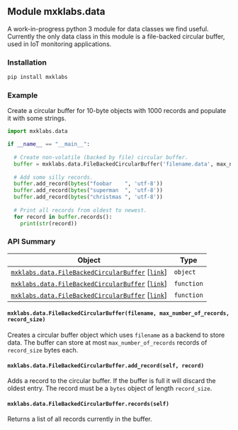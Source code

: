 ## <a name="mxklabs.data">Module mxklabs.data
A work-in-progress python 3 module for data classes we find 
useful. Currently the only data class in this module is a 
file-backed circular buffer, used in IoT monitoring applications.

### Installation
```sh
pip install mxklabs
```

### Example
Create a circular buffer for 10-byte objects with 1000 records
and populate it with some strings. 

```python
import mxklabs.data     

if __name__ == "__main__":
  
  # Create non-volatile (backed by file) circular buffer.
  buffer = mxklabs.data.FileBackedCircularBuffer('filename.data', max_number_of_records=1000, record_size=10)
  
  # Add some silly records.
  buffer.add_record(bytes("foobar    ", 'utf-8'))
  buffer.add_record(bytes("superman  ", 'utf-8'))
  buffer.add_record(bytes("christmas ", 'utf-8'))
  
  # Print all records from oldest to newest.
  for record in buffer.records():
    print(str(record))
```

### API Summary

| Object | Type |
|---|---|
| [`mxklabs.data.FileBackedCircularBuffer`](#mxklabs.data.FileBackedCircularBuffer) [[`link`](#mxklabs.data.FileBackedCircularBuffer)] | `object` |
| [`mxklabs.data.FileBackedCircularBuffer`](#mxklabs.data.FileBackedCircularBuffer.add_record) [[`link`](#mxklabs.data.FileBackedCircularBuffer.add_record)] | `function` |
| [`mxklabs.data.FileBackedCircularBuffer`](#mxklabs.data.FileBackedCircularBuffer.records) [[`link`](#mxklabs.data.FileBackedCircularBuffer.records)] | `function` |
 
#### <a name="mxklabs.data.FileBackedCircularBuffer"></a> `mxklabs.data.FileBackedCircularBuffer(filename, max_number_of_records, record_size)`
Creates a circular buffer object which uses `filename` as a backend to store data. The buffer
can store at most `max_number_of_records` records of `record_size` bytes each.

#### <a name="mxklabs.data.FileBackedCircularBuffer.add_record"></a> `mxklabs.data.FileBackedCircularBuffer.add_record(self, record)`
Adds a record to the circular buffer. If the buffer is full it will discard the oldest entry.
The record must be a `bytes` object of length `record_size`.

#### <a name="mxklabs.data.FileBackedCircularBuffer.records"></a> `mxklabs.data.FileBackedCircularBuffer.records(self)`
Returns a list of all records currently in the buffer.